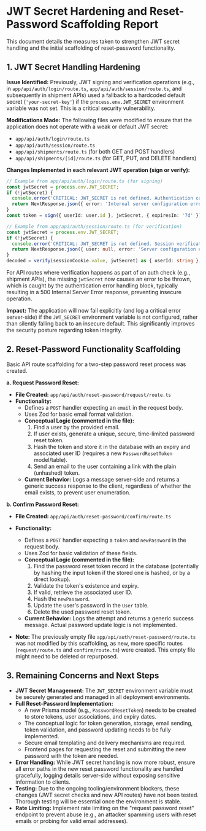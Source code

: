 # JWT Secret Hardening and Reset-Password Scaffolding Report

This document details the measures taken to strengthen JWT secret handling and the initial scaffolding of reset-password functionality.

## 1. JWT Secret Handling Hardening

**Issue Identified:**
Previously, JWT signing and verification operations (e.g., in `app/api/auth/login/route.ts`, `app/api/auth/session/route.ts`, and subsequently in shipment APIs) used a fallback to a hardcoded default secret (`'your-secret-key'`) if the `process.env.JWT_SECRET` environment variable was not set. This is a critical security vulnerability.

**Modifications Made:**
The following files were modified to ensure that the application does not operate with a weak or default JWT secret:
*   `app/api/auth/login/route.ts`
*   `app/api/auth/session/route.ts`
*   `app/api/shipments/route.ts` (for both GET and POST handlers)
*   `app/api/shipments/[id]/route.ts` (for GET, PUT, and DELETE handlers)

**Changes Implemented in each relevant JWT operation (sign or verify):**
```typescript
// Example from app/api/auth/login/route.ts (for signing)
const jwtSecret = process.env.JWT_SECRET;
if (!jwtSecret) {
  console.error('CRITICAL: JWT_SECRET is not defined. Authentication cannot proceed securely.');
  return NextResponse.json({ error: 'Internal server configuration error.' }, { status: 500 });
}
const token = sign({ userId: user.id }, jwtSecret, { expiresIn: '7d' });

// Example from app/api/auth/session/route.ts (for verification)
const jwtSecret = process.env.JWT_SECRET;
if (!jwtSecret) {
  console.error('CRITICAL: JWT_SECRET is not defined. Session verification cannot proceed securely.');
  return NextResponse.json({ user: null, error: 'Server configuration error' }); // Or appropriate error for context
}
decoded = verify(sessionCookie.value, jwtSecret) as { userId: string };
```
For API routes where verification happens as part of an auth check (e.g., shipment APIs), the missing `jwtSecret` now causes an error to be thrown, which is caught by the authentication error handling block, typically resulting in a 500 Internal Server Error response, preventing insecure operation.

**Impact:**
The application will now fail explicitly (and log a critical error server-side) if the `JWT_SECRET` environment variable is not configured, rather than silently falling back to an insecure default. This significantly improves the security posture regarding token integrity.

## 2. Reset-Password Functionality Scaffolding

Basic API route scaffolding for a two-step password reset process was created.

**a. Request Password Reset:**
*   **File Created:** `app/api/auth/reset-password/request/route.ts`
*   **Functionality:**
    *   Defines a `POST` handler expecting an `email` in the request body.
    *   Uses Zod for basic email format validation.
    *   **Conceptual Logic (commented in the file):**
        1.  Find a user by the provided email.
        2.  If user exists, generate a unique, secure, time-limited password reset token.
        3.  Hash the token and store it in the database with an expiry and associated user ID (requires a new `PasswordResetToken` model/table).
        4.  Send an email to the user containing a link with the plain (unhashed) token.
    *   **Current Behavior:** Logs a message server-side and returns a generic success response to the client, regardless of whether the email exists, to prevent user enumeration.

**b. Confirm Password Reset:**
*   **File Created:** `app/api/auth/reset-password/confirm/route.ts`
*   **Functionality:**
    *   Defines a `POST` handler expecting a `token` and `newPassword` in the request body.
    *   Uses Zod for basic validation of these fields.
    *   **Conceptual Logic (commented in the file):**
        1.  Find the password reset token record in the database (potentially by hashing the input token if the stored one is hashed, or by a direct lookup).
        2.  Validate the token's existence and expiry.
        3.  If valid, retrieve the associated user ID.
        4.  Hash the `newPassword`.
        5.  Update the user's password in the `User` table.
        6.  Delete the used password reset token.
    *   **Current Behavior:** Logs the attempt and returns a generic success message. Actual password update logic is not implemented.

*   **Note:** The previously empty file `app/api/auth/reset-password/route.ts` was not modified by this scaffolding, as new, more specific routes (`request/route.ts` and `confirm/route.ts`) were created. This empty file might need to be deleted or repurposed.

## 3. Remaining Concerns and Next Steps

*   **JWT Secret Management:** The `JWT_SECRET` environment variable must be securely generated and managed in all deployment environments.
*   **Full Reset-Password Implementation:**
    *   A new Prisma model (e.g., `PasswordResetToken`) needs to be created to store tokens, user associations, and expiry dates.
    *   The conceptual logic for token generation, storage, email sending, token validation, and password updating needs to be fully implemented.
    *   Secure email templating and delivery mechanisms are required.
    *   Frontend pages for requesting the reset and submitting the new password with the token are needed.
*   **Error Handling:** While JWT secret handling is now more robust, ensure all error paths in the new reset password functionality are handled gracefully, logging details server-side without exposing sensitive information to clients.
*   **Testing:** Due to the ongoing tooling/environment blockers, these changes (JWT secret checks and new API routes) have not been tested. Thorough testing will be essential once the environment is stable.
*   **Rate Limiting:** Implement rate limiting on the "request password reset" endpoint to prevent abuse (e.g., an attacker spamming users with reset emails or probing for valid email addresses).
